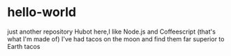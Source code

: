 # hello-world
just another repository
Hubot here,I like Node.js and Coffeescript (that's what I'm made of)
I've had tacos on the moon and find them far superior to Earth tacos

